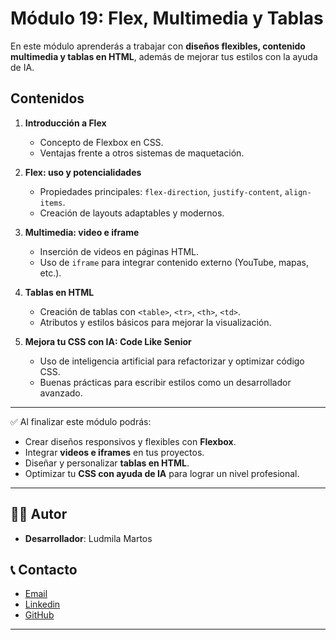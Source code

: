 # Módulo 19: Flex, Multimedia y Tablas  

En este módulo aprenderás a trabajar con **diseños flexibles, contenido multimedia y tablas en HTML**, además de mejorar tus estilos con la ayuda de IA.  

## Contenidos  

1. **Introducción a Flex**  
   - Concepto de Flexbox en CSS.  
   - Ventajas frente a otros sistemas de maquetación.  

2. **Flex: uso y potencialidades**  
   - Propiedades principales: `flex-direction`, `justify-content`, `align-items`.  
   - Creación de layouts adaptables y modernos.  

3. **Multimedia: video e iframe**  
   - Inserción de videos en páginas HTML.  
   - Uso de `iframe` para integrar contenido externo (YouTube, mapas, etc.).  

4. **Tablas en HTML**  
   - Creación de tablas con `<table>`, `<tr>`, `<th>`, `<td>`.  
   - Atributos y estilos básicos para mejorar la visualización.  

5. **Mejora tu CSS con IA: Code Like Senior**  
   - Uso de inteligencia artificial para refactorizar y optimizar código CSS.  
   - Buenas prácticas para escribir estilos como un desarrollador avanzado.  

---  

✅ Al finalizar este módulo podrás:  
- Crear diseños responsivos y flexibles con **Flexbox**.  
- Integrar **videos e iframes** en tus proyectos.  
- Diseñar y personalizar **tablas en HTML**.  
- Optimizar tu **CSS con ayuda de IA** para lograr un nivel profesional.  


---

## 👨‍💻 Autor

- **Desarrollador**: Ludmila Martos

## 📞 Contacto

-  [Email](ludmilamartos@gmail.com)
-  [Linkedin](https://www.linkedin.com/in/ludmimar89/)
- [GitHub](https://github.com/Ludmimar)

---
